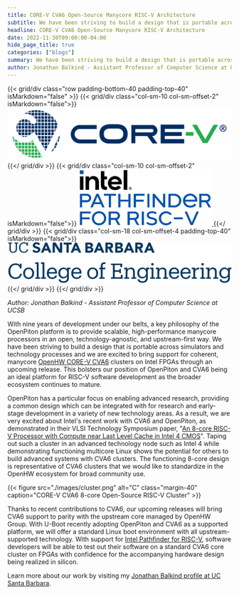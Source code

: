 ```yaml
---
title: CORE-V CVA6 Open-Source Manycore RISC-V Architecture
subtitle: We have been striving to build a design that is portable across simulators and technology processes and we are excited to bring support for coherent, manycore OpenHW CORE-V CVA6 clusters on Intel FPGAs through an upcoming release.
headline: CORE-V CVA6 Open-Source Manycore RISC-V Architecture
date: 2022-11-30T09:00:00-04:00
hide_page_title: true
categories: ["blogs"]
summary: We have been striving to build a design that is portable across simulators and technology processes and we are excited to bring support for coherent, manycore OpenHW CORE-V CVA6 clusters on Intel FPGAs through an upcoming release. This bolsters our position of OpenPiton and CVA6 being an ideal platform for RISC-V software development as the broader ecosystem continues to mature.
author: Jonathan Balkind - Assistant Professor of Computer Science at UCSB
---
```


{{< grid/div class="row padding-bottom-40 padding-top-40" isMarkdown="false" >}}
    {{< grid/div class="col-sm-10 col-sm-offset-2" isMarkdown="false">}}
        <a href="https://github.com/openhwgroup/core-v-cores" title="The GitHub repository for CORE-V">
            <img class="img img-responsive" src="./images/core-v.png" alt="" />
        </a>
    {{</ grid/div >}}
    {{< grid/div class="col-sm-10 col-sm-offset-2" isMarkdown="false">}}
        <a href="https://pathfinder.intel.com" title="Intel Pathfinder for RISC-V's website">
            <img class="img img-responsive" src="./images/intel-pathfinder-for-risc-v.png" alt="" width="300" />
        </a>
    {{</ grid/div >}}
    {{< grid/div class="col-sm-18 col-sm-offset-4 padding-top-40" isMarkdown="false">}}
        <a href="https://engineering.ucsb.edu/" title="The University of California Santa Barbara's website">
            <img class="img img-responsive" src="./images/ucsb-college-of-engineering.png" alt="" />
        </a>
    {{</ grid/div >}}
{{</ grid/div >}}

*Author: Jonathan Balkind - Assistant Professor of Computer Science at UCSB*

With nine years of development under our belts, a key philosophy of the OpenPiton platform is to provide scalable, high-performance manycore processors in an open, technology-agnostic, and upstream-first way. We have been striving to build a design that is portable across simulators and technology processes and we are excited to bring support for coherent, manycore [OpenHW CORE-V CVA6](https://github.com/openhwgroup/cva6) clusters on Intel FPGAs through an upcoming release. This bolsters our position of OpenPiton and CVA6 being an ideal platform for RISC-V software development as the broader ecosystem continues to mature.

OpenPiton has a particular focus on enabling advanced research, providing a common design which can be integrated with for research and early-stage development in a variety of new technology areas. As a result, we are very excited about Intel's recent work with CVA6 and OpenPiton, as demonstrated in their VLSI Technology Symposium paper, "[An 8-core RISC-V Processor with Compute near Last Level Cache in Intel 4 CMOS](https://ieeexplore.ieee.org/document/9830518)". Taping out such a cluster in an advanced technology node such as Intel 4 while demonstrating functioning multicore Linux shows the potential for others to build advanced systems with CVA6 clusters. The functioning 8-core design is representative of CVA6 clusters that we would like to standardize in the OpenHW ecosystem for broad community use.

{{< figure src="./images/cluster.png" alt="C" class="margin-40" caption="CORE-V CVA6 8-core Open-Source RISC-V Cluster" >}}

Thanks to recent contributions to CVA6, our upcoming releases will bring CVA6 support to parity with the upstream core managed by OpenHW Group. With U-Boot recently adopting OpenPiton and CVA6 as a supported platform, we will offer a standard Linux boot environment with all upstream-supported technology. With support for [Intel Pathfinder for RISC-V](https://pathfinder.intel.com/), software developers will be able to test out their software on a standard CVA6 core cluster on FPGAs with confidence for the accompanying hardware design being realized in silicon.

Learn more about our work by visiting my [Jonathan Balkind profile at UC Santa Barbara](https://www.cs.ucsb.edu/people/faculty/jonathan-balkind).